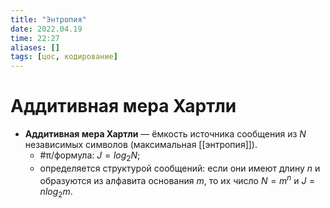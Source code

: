 ```yaml
---
title: "Энтропия"
date: 2022.04.19
time: 22:27
aliases: []
tags: [цос, кодирование]
---
```


# Аддитивная мера Хартли

- **Аддитивная мера Хартли** — ёмкость источника сообщения из $N$ независимых символов (максимальная [[энтропия]]).
	- #π/формула: $J=log_2{N}$;
	- определяется структурой сообщений: если они имеют длину $n$ и образуются из алфавита основания $m,$ то их число $N=m^n$ и $J=nlog_2{m}$.